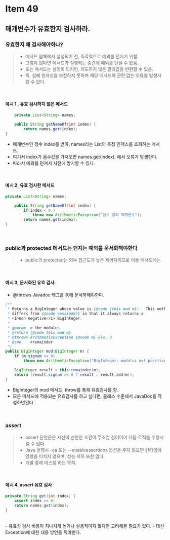 # Item 49

## 매개변수가 유효한지 검사하라.

### 유효한지 왜 검사해야하나?
> - 메서드 몸체에서 실행되기 전, 즉각적으로 예외를 던지기 위함.<br>
> - 그렇지 않다면 메서드가 실행되는 중간에 예외를 던질 수 있음.<br>
> - 또는 메서드는 실행이 되지만, 의도하지 않은 결과값을 반환할 수 있음.<br>
> - 즉, 실패 원자성을 보장하지 못하며 해당 메서드와 관련 없는 오류를 발생시킬 수 있다.
<br>

#### 예시 1 , 유효 검사하지 않은 메서드
```java
	private List<String> names;

	public String getNameOf(int index) {
		return names.get(index);
}

```
- 매개변수인 정수 index를 받아, names라는 List의 특정 인덱스를 조회하는 메서드.
- 여기서 index가 음수값을 가져오면 names.get(index); 에서 오류가 발생한다.
- 따라서 예외를 던져서 사전에 방지할 수 있다.
<br>

#### 예시 2, 유효 검사한 메서드
``` java
private List<String> names;

	public String getNameOf(int index) {
		if(index < 0 )
			throw new ArithmeticException("음수 값의 매개변수");
		return names.get(index);
}

```
<br>

### public과 protected 메서드는 던지는 예외를 문서화해야한다
> - public과 protected는 외부 접근도가 높은 제어자이므로 이들 메서드에는 
<br>

#### 예시 3, 문서화된 유효 검사.
- @throws Javadoc 태그를 통해 문서화해야한다.
``` java
/**
 * Returns a BigInteger whose value is {@code (this mod m}).  This method
 * differs from {@code remainder} in that it always returns a
 * <i>non-negative</i> BigInteger.
 *
 * @param  m the modulus.
 * @return {@code this mod m}
 * @throws ArithmeticException {@code m} &le; 0
 * @see    #remainder
 */
public BigInteger mod(BigInteger m) {
    if (m.signum <= 0)
        throw new ArithmeticException("BigInteger: modulus not positive");

    BigInteger result = this.remainder(m);
    return (result.signum >= 0 ? result : result.add(m));
}

```
- BigInteger의 mod 메서드, throw를 통해 유효검사를 함.
- 모든 메서드에 적용되는 유효검사를 하고 싶다면, 클래스 수준에서 JavaDoc을 작성하면된다.
<br>

### assert
> - assert 단언문은 자신이 선언한 조건이 무조건 참이어야 다음 로직을 수행시킬 수 있다.<br>
> - Java 실행시 -ea 또는 --enableassertions 옵션을 주지 않으면 런타임에 영향을 미치지 않으며, 성능 저하 또한 없다.<br>
> - 개발 중에 테스팅 하는 목적.<br>
<br>

#### 예시 4, assert 유효 검사
```java
private String get(int index) {
	assert index >= 0;
	return names.get(index);
}
```

<br>
- 유효성 검사 비용이 지나치게 높거나 실용적이지 않다면 고려해볼 필요가 있다.
	- 대신 Exception에 대한 대응 방안을 둬야한다.

